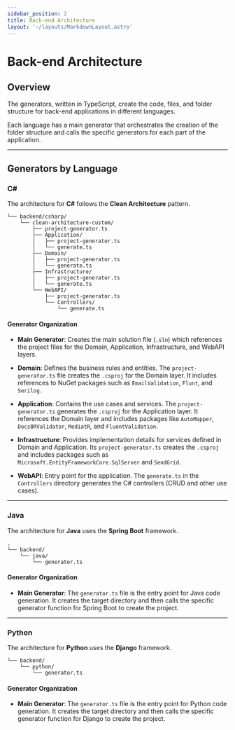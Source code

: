```yaml
---
sidebar_position: 2
title: Back-end Architecture
layout: '~/layouts/MarkdownLayout.astro'
---
```


# Back-end Architecture

## Overview
The generators, written in TypeScript, create the code, files, and folder structure for back-end applications in different languages.

Each language has a main generator that orchestrates the creation of the folder structure and calls the specific generators for each part of the application.

---

## Generators by Language

### C#
The architecture for **C#** follows the **Clean Architecture** pattern.



```
└── backend/csharp/
    └── clean-architecture-custom/
        ├── project-generator.ts
        ├── Application/
        │   ├── project-generator.ts
        │   └── generate.ts
        ├── Domain/
        │   ├── project-generator.ts
        │   └── generate.ts
        ├── Infrastructure/
        │   ├── project-generator.ts
        │   └── generate.ts
        └── WebAPI/
            ├── project-generator.ts
            └── Controllers/
                └── generate.ts

```

#### Generator Organization
- **Main Generator**: Creates the main solution file (`.sln`) which references the project files for the Domain, Application, Infrastructure, and WebAPI layers.  

- **Domain**: Defines the business rules and entities. The `project-generator.ts` file creates the `.csproj` for the Domain layer. It includes references to NuGet packages such as `EmailValidation`, `Flunt`, and `Serilog`.  

- **Application**: Contains the use cases and services. The `project-generator.ts` generates the `.csproj` for the Application layer. It references the Domain layer and includes packages like `AutoMapper`, `DocsBRValidator`, `MediatR`, and `FluentValidation`.  

- **Infrastructure**: Provides implementation details for services defined in Domain and Application. Its `project-generator.ts` creates the `.csproj` and includes packages such as `Microsoft.EntityFrameworkCore.SqlServer` and `SendGrid`.  

- **WebAPI**: Entry point for the application. The `generate.ts` in the `Controllers` directory generates the C# controllers (CRUD and other use cases).  

---
### Java
The architecture for **Java** uses the **Spring Boot** framework.

```
.
└── backend/
    └── java/
        └── generator.ts
```
#### Generator Organization
- **Main Generator**: The `generator.ts` file is the entry point for Java code generation. It creates the target directory and then calls the specific generator function for Spring Boot to create the project.  

---

### Python
The architecture for **Python** uses the **Django** framework.

```
└── backend/
    └── python/
        └── generator.ts
```

#### Generator Organization
- **Main Generator**: The `generator.ts` file is the entry point for Python code generation. It creates the target directory and then calls the specific generator function for Django to create the project.  
